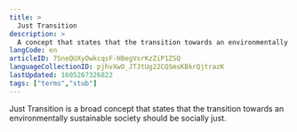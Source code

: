 ```yaml
---
title: >
  Just Transition
description: >
  A concept that states that the transition towards an environmentally sustainable society should be socially just.
langCode: en
articleID: 7SneQUXyOwkcqsF-HBegVsrKzZiP1ZSQ
languageCollectionID: pjhvXwO_JTJtUg22CQSmsKBkrQjtrazK
lastUpdated: 1605267326822
tags: ["terms","stub"]
---
```


Just Transition is a broad concept that states that the transition towards an environmentally sustainable society should be socially just.